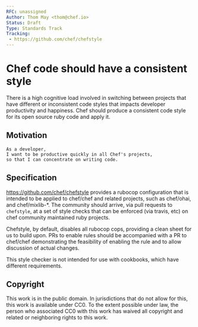 ```yaml
---
RFC: unassigned
Author: Thom May <thom@chef.io>
Status: Draft
Type: Standards Track
Tracking:
 - https://github.com/chef/chefstyle
---
```


# Chef code should have a consistent style

There is a high cognitive load involved in switching between projects
that have different or inconsistent code styles that impacts developer
productivity and happiness. Chef should produce a consistent code style
for its open source ruby code and apply it.

## Motivation

    As a developer,
    I want to be productive quickly in all Chef's projects,
    so that I can concentrate on writing code.

## Specification

https://github.com/chef/chefstyle provides a rubocop configuration that
is intended to be applied to chef/chef and related projects, such as
chef/ohai, and chef/mixlib-\*. The community should arrive, via
pull requests to `chefstyle`, at a set of style checks that can be
enforced (via travis, etc) on chef community maintained ruby projects.

Chefstyle, by default, disables all rubocop cops, providing a clean
sheet for us to build upon. PRs to enable rules should be accompanied
with a PR to chef/chef demonstrating the feasibility of enabling the
rule and to allow discussion of actual changes.

This style checker is not intended for use with cookbooks, which have
different requirements.

## Copyright

This work is in the public domain. In jurisdictions that do not allow for this,
this work is available under CC0. To the extent possible under law, the person
who associated CC0 with this work has waived all copyright and related or
neighboring rights to this work.
